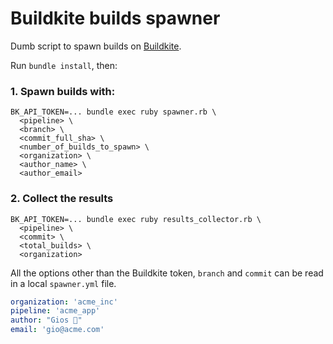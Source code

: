 # Buildkite builds spawner

Dumb script to spawn builds on [Buildkite](https://buildkite.com).

Run `bundle install`, then:

### 1. Spawn builds with:

```
BK_API_TOKEN=... bundle exec ruby spawner.rb \
  <pipeline> \
  <branch> \
  <commit_full_sha> \
  <number_of_builds_to_spawn> \
  <organization> \
  <author_name> \
  <author_email>
```

### 2. Collect the results

```
BK_API_TOKEN=... bundle exec ruby results_collector.rb \
  <pipeline> \
  <commit> \
  <total_builds> \
  <organization>
```

All the options other than the Buildkite token, `branch` and `commit` can be read in a local `spawner.yml` file.

```yml
organization: 'acme_inc'
pipeline: 'acme_app'
author: "Gios 🤖"
email: 'gio@acme.com'
```
